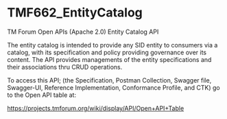 # TMF662_EntityCatalog
TM Forum Open APIs (Apache 2.0) Entity Catalog API

The entity catalog is intended to provide any SID entity to consumers via a catalog,
with its specification and policy providing governance over its content. The API provides
managements of the entity specifications and their associations thru CRUD operations.

To access this API; (the Specification, Postman Collection, Swagger file, Swagger-UI, 
Reference Implementation, Conformance Profile, and CTK) go to the Open API table at:

https://projects.tmforum.org/wiki/display/API/Open+API+Table
